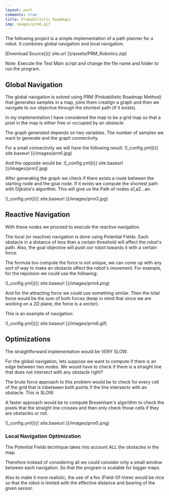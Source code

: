 ```yaml
---
layout: post
comments: true
title: Probabilistic Roadmaps
img: images/prm6.gif
---
```


The following project is a simple implementation of a path planner for a robot.
It combines global navigation and local navigation.

[Download Source]({{ site.url }}/assets/PRM_Robotics.zip)

Note: Execute the Test Main script and change the file name and folder to run the program.

## Global Navigation
The global navigation is solved using PRM (Probabilistic Roadmap Method) that generates samples in a map, joins them creatign a graph and then we navigate to our objective through the shortest path (if it exists). 

In my implementation I have considered the map to be a grid map so that a pixel in the map is either free or occupied by an obstacle.

The graph generated depends on two variables. The number of samples we want to generate and the graph connectivity.

For a small connectivity we will have the following result:
![_config.yml]({{ site.baseurl }}/images/prm1.jpg)

And the opposite would be:
![_config.yml]({{ site.baseurl }}/images/prm2.jpg)


After generating the graph we check if there exists a route between the starting node and the goal node. If it exists we compute the shortest path with Dijkstra's algorithm. This will give us the Path of nodes a1,a2...an.


![_config.yml]({{ site.baseurl }}/images/prm3.jpg)

## Reactive Navigation

With these nodes we proceed to execute the reactive navigation.


The local (or reactive) navigation is done using Potential Fields. Each obstacle in a distance of less than a certain threshold will affect the robot's path. Also, the goal objective will push our robot towards it with a certain force. 

The formula too compute the force is not unique, we can come up with any sort of way to make an obstacle affect the robot's movement. For example, for the repulsion we could use the following:


![_config.yml]({{ site.baseurl }}/images/prm4.png)

And for the attracting force we could use something similar. Then the total force would be the sum of both forces (keep in mind that since we are working on a 2D plane, the force is a vector).

This is an example of navigation:

![_config.yml]({{ site.baseurl }}/images/prm6.gif)


## Optimizations

The straightforward implementation would be VERY SLOW.

For the global navigation, lets suppose we want to compute if there is an edge between two nodes. We would have to check if there is a straight line that does not intersect with any obstacle right?


The brute force approach to this problem would be to check for every cell of the grid that is inbetween both points if the line intersects with an obstacle. This is SLOW.

A faster approach would be to compute Bresenham's algorithm to check the pixels that the straight line crosses and then only check those cells if they are obstacles or not.


![_config.yml]({{ site.baseurl }}/images/prm5.png)

### Local Navigation Optimization

The Potential Fields tecnhique takes into account ALL the obstacles in the map.

Therefore instead of considering all we could consider only a small window between each navigation. So that the program is scalable for bigger maps.

Also to make it more realistic, the use of a fov (Field-Of-View) would be nice so that the robot is limited with the effective distance and bearing of the given sensor.

